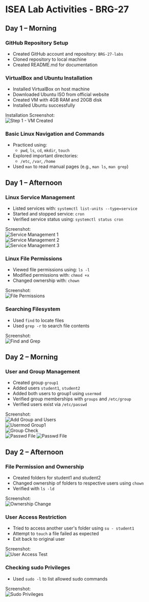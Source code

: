 # ISEA Lab Activities - BRG-27

## Day 1 – Morning

### GitHub Repository Setup
- Created GitHub account and repository: `BRG-27-labs`
- Cloned repository to local machine
- Created README.md for documentation

### VirtualBox and Ubuntu Installation
- Installed VirtualBox on host machine
- Downloaded Ubuntu ISO from official website
- Created VM with 4GB RAM and 20GB disk
- Installed Ubuntu successfully

Installation Screenshot:  
![Step 1 - VM Created](screenshots/day1-install/step1-virtualbox-created.png)

### Basic Linux Navigation and Commands
- Practiced using:
  - `pwd`, `ls`, `cd`, `mkdir`, `touch`
- Explored important directories:
  - `/etc`, `/var`, `/home`
- Used `man` to read manual pages (e.g., `man ls`, `man grep`)

## Day 1 – Afternoon

### Linux Service Management
- Listed services with: `systemctl list-units --type=service`
- Started and stopped service: `cron`
- Verified service status using: `systemctl status cron`

Screenshot:  
![Service Management 1](screenshots/day1-install/step1-service-list1.png)  
![Service Management 2](screenshots/day1-install/step1-service-list2.png)  
![Service Management 3](screenshots/day1-install/step1-service-list3.png)

### Linux File Permissions
- Viewed file permissions using: `ls -l`
- Modified permissions with: `chmod +x`
- Changed ownership with: `chown`

Screenshot:  
![File Permissions](screenshots/day1-install/step2-permission-change.png)

### Searching Filesystem
- Used `find` to locate files
- Used `grep -r` to search file contents

Screenshot:  
![Find and Grep](screenshots/day1-install/step3-find-and-grep.png)

## Day 2 – Morning

### User and Group Management

- Created group `group1`
- Added users `student1`, `student2`
- Added both users to group1 using `usermod`
- Verified group memberships with `groups` and `/etc/group`
- Verified users exist via `/etc/passwd`

Screenshot:  
![Add Group and Users](screenshots/day2-morning/step1-ip-a.png)  
![Usermod Group1](screenshots/day2-morning/step2-ping.png)  
![Group Check](screenshots/day2-morning/step3-adduser.png)  
![Passwd File](screenshots/day2-morning/step4-passwd1.png)
![Passwd File](screenshots/day2-morning/step4-passwd2.png)

## Day 2 – Afternoon

### File Permission and Ownership

- Created folders for student1 and student2
- Changed ownership of folders to respective users using `chown`
- Verified with `ls -ld`

Screenshot:  
![Ownership Change](screenshots/day2-afternoon/step1-ownership-change.png)

### User Access Restriction

- Tried to access another user's folder using `su - student1`
- Attempt to `touch` a file failed as expected
- Exit back to original user

Screenshot:  
![User Access Test](screenshots/day2-afternoon/step2-su-access-test.png)

### Checking sudo Privileges

- Used `sudo -l` to list allowed sudo commands

Screenshot:  
![Sudo Privileges](screenshots/day2-afternoon/step3-sudo-check.png)
